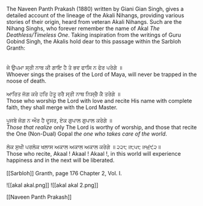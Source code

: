 The Naveen Panth Prakash (1880) written by Giani Gian Singh, gives a detailed account of the lineage of the Akali Nihangs, providing various stories of their origin, heard from veteran Akali Nihangs. Such are the Nihang Singhs, who forever remember the name of Akal *The Deathless/Timeless One*. Taking inspiration from the writings of Guru Gobind Singh, the Akalis hold dear to this passage within the Sarbloh Granth: ⁣  
⁣  
⁣  
ਜੇ ਉਪਮਾ ਸ੍ਰੀ ਨਾਥ ਕੀ ਗਾਇ ਹੈ ਤੇ ਭਵ ਫਾਸਿ ਨ ਫੇਰ ਪਰੇਗੇ ॥⁣  
Whoever sings the praises of the Lord of Maya, will never be trapped in the noose of death. ⁣  
⁣  
ਆਰਿਤ ਜੱਗ ਕਰੇ ਹਰਿ ਹੇਤੂ ਰਰੈ ਸ੍ਰੀ ਨਾਥ ਨਿਸ੍ਚੈ ਕੈ ਤਰੇਗੇ ॥⁣  
Those who worship the Lord with love and recite His name with complete faith, they shall merge with the Lord Master.⁣  
⁣  
ਪੂਜਬੇ ਜੋਗ ਨ ਔਰ ਹੈ ਦੂਸਰ, ਏਕ ਗੁਪਾਲ ਗੁਪਾਲ ਕਰੇਗੇ ॥⁣  
*Those that realize* only The Lord is worthy of worship, and those that recite the One (Non-Dual) Gopal *the one who takes care of the world*. ⁣  
⁣  
ਲੋਕ ਸੁਖੀ ਪਰਲੋਕ ਖਲਾਸ ਅਕਾਲ ਅਕਾਲ ਅਕਾਲ ਕਰੇਗੇ ॥ ੨੨੮॥੮੫੮॥੧੬੯੨॥⁣  
Those who recite, Akaal ! Akaal ! Akaal !, in this world will experience happiness and in the next will be liberated.⁣  
⁣  
[[Sarbloh]] Granth, page 176 Chapter 2, Vol. I.

![[akal akal.png]]
![[akal akal 2.png]]

[[Naveen Panth Prakash]] 